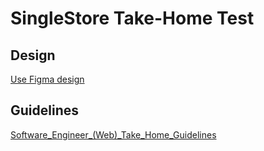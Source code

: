# SingleStore Take-Home Test

## Design
[Use Figma design](https://www.figma.com/file/cHqhfP2yz3gj6OBnHTXpLI/Take-Home-Project?node-id=0%3A1)

## Guidelines
[Software_Engineer_(Web)_Take_Home_Guidelines](./guidelines.pdf)

